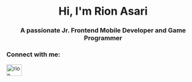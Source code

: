 <h1 align="center">Hi, I'm Rion Asari</h1>
<h3 align="center">A passionate Jr. Frontend Mobile Developer and Game Programmer</h3>

<h3 align="left">Connect with me:</h3>
<p align="left">
<a href="https://linkedin.com/in/rion asari](https://www.linkedin.com/in/rion-asari-2908482a3/" target="blank"><img align="center" src="https://raw.githubusercontent.com/rahuldkjain/github-profile-readme-generator/master/src/images/icons/Social/linked-in-alt.svg" alt="rion asari" height="30" width="40" /></a>
</p>
